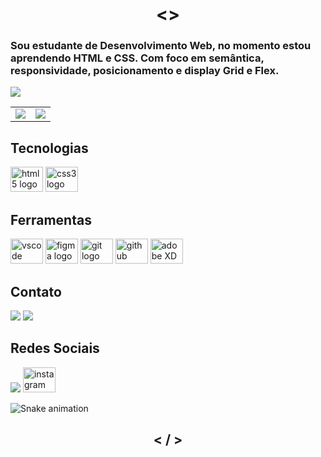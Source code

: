 <h1 align="center"> <> </h1>

### Sou estudante de Desenvolvimento Web, no momento estou aprendendo HTML e CSS. Com foco em semântica, responsividade, posicionamento e display Grid e Flex.


![](https://komarev.com/ghpvc/?username=Carolina-nico&style=flat-square)

<table>
    <tr>
        <td>
            <img src="https://github-readme-stats.vercel.app/api?username=Carolina-nico&show_icons=true&theme=dark" /> 
        </td>
        <td>
            <img src="https://github-readme-stats.vercel.app/api/top-langs/?username=Carolina-nico&layout=compact&theme=dark" />
        </td>
    </tr>
</table>

## Tecnologias
    
    
[<img src="https://cdn.jsdelivr.net/gh/devicons/devicon/icons/html5/html5-original.svg" height="40" width="52" alt="html5 logo" target="_blank" />](https://developer.mozilla.org/pt-BR/docs/Web/HTML)
[<img src="https://cdn.jsdelivr.net/gh/devicons/devicon/icons/css3/css3-original.svg" height="40" width="52" alt="css3 logo" target="_blank" />](https://developer.mozilla.org/pt-BR/docs/Web/CSS)
    

## Ferramentas
[<img src="https://cdn.jsdelivr.net/gh/devicons/devicon/icons/vscode/vscode-original.svg" height="40" width="52" alt="vscode logo" target="_blank" />](https://code.visualstudio.com/)
[<img src="https://cdn.jsdelivr.net/gh/devicons/devicon/icons/figma/figma-original.svg" height="40" width="52" alt="figma logo" target="_blank" />](https://www.figma.com/)
[<img src="https://cdn.jsdelivr.net/gh/devicons/devicon/icons/git/git-original.svg" height="40" width="52" alt="git logo" target="_blank" />](https://git-scm.com/)
[<img src="https://cdn.jsdelivr.net/gh/devicons/devicon/icons/github/github-original.svg" height="40" width="52" alt="github logo" target="_blank" />](https://github.com/)
[<img src="https://cdn.jsdelivr.net/gh/devicons/devicon/icons/xd/xd-plain.svg" height="40" width="52" alt="adobe XD logo" target="_blank" />](https://www.adobe.com/products/xd.html)

## Contato
[<img src="https://img.shields.io/badge/Gmail-D14836?style=for-the-badge&logo=gmail&logoColor=white" />](https://mail.google.com/mail/u/0/?view=cm&fs=1&to=cs.90.santos%40gmail%2Ecom&su=ASSUNTO&body=CORPO&ui=2&tf=1)
[<img src="https://img.shields.io/badge/WhatsApp-25D366?style=for-the-badge&logo=whatsapp&logoColor=white" target="_blank" />](https://wa.me/+5511977631989)

## Redes Sociais

[<img src="https://img.shields.io/badge/linkedin%20-%230077B5.svg?&style=for-the-badge&logo=linkedin&logoColor=white"/>](https://www.linkedin.com/in/csantossilva/)
[<img src="https://raw.githubusercontent.com/maurodesouza/profile-readme-generator/master/src/assets/icons/social/instagram/default.svg" width="52" height="40" alt="instagram logo"/>](https://www.instagram.com/carools.cs/)

<img href="https://raw.githubusercontent.com/Carolina/Carolina/blob/output/snake.svg" alt="Snake animation" />

<h2 align="center"> < / > </h2>
